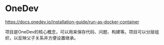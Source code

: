 # OneDev

https://docs.onedev.io/installation-guide/run-as-docker-container

项目是OneDev的核心概念，可以用来保存代码、问题、构建等。项目可以分层组织，以反映父子关系并方便设置继承。
